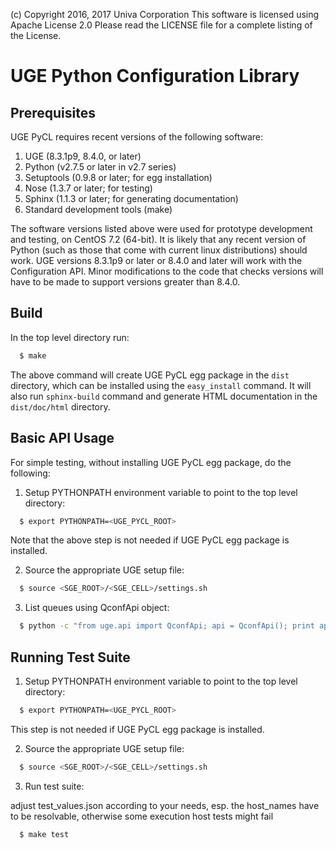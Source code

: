 (c) Copyright 2016, 2017 Univa Corporation
This software is licensed using Apache License 2.0 
Please read the LICENSE file for a complete listing of the License.


# UGE Python Configuration Library

## Prerequisites

UGE PyCL requires recent versions of the following software:

1. UGE (8.3.1p9, 8.4.0, or later)
2. Python (v2.7.5 or later in v2.7 series)
3. Setuptools (0.9.8 or later; for egg installation)
4. Nose (1.3.7 or later; for testing)
5. Sphinx (1.1.3 or later; for generating documentation)
6. Standard development tools (make)

The software versions listed above were used for prototype development and
testing, on CentOS 7.2 (64-bit). It is likely that any recent version of 
Python (such as those that come with current linux distributions) should work.
UGE versions 8.3.1p9 or later or 8.4.0 and later will work with the Configuration API.
Minor modifications to the code that checks versions will have to be made to support
versions greater than 8.4.0.  

## Build

In the top level directory run:

```sh
  $ make 
```

The above command will create UGE PyCL egg package in the `dist` directory, which can be installed using the `easy_install` command. It will also run `sphinx-build` command and generate HTML documentation in the `dist/doc/html` directory.

## Basic API Usage

For simple testing, without installing UGE PyCL egg package, do the following:

1) Setup PYTHONPATH environment variable to point to the top level directory:

```sh
  $ export PYTHONPATH=<UGE_PYCL_ROOT>
```

Note that the above step is not needed if UGE PyCL egg package is installed.

2) Source the appropriate UGE setup file:

```sh
  $ source <SGE_ROOT>/<SGE_CELL>/settings.sh
```

3) List queues using QconfApi object:

```sh
  $ python -c "from uge.api import QconfApi; api = QconfApi(); print api.list_queues()"
```

## Running Test Suite

1) Setup PYTHONPATH environment variable to point to the top level directory:

```sh
  $ export PYTHONPATH=<UGE_PYCL_ROOT>
```

This step is not needed if UGE PyCL egg package is installed.

2) Source the appropriate UGE setup file:

```sh
  $ source <SGE_ROOT>/<SGE_CELL>/settings.sh
```

3) Run test suite:

  adjust test_values.json according to your needs, esp. the host_names have to be resolvable,
  otherwise some execution host tests might fail
```sh
  $ make test 
```

